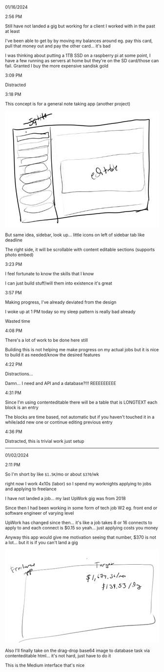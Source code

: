 01/16/2024

2:56 PM

Still have not landed a gig but working for a client I worked with in the past at least

I've been able to get by by moving my balances around eg. pay this card, pull that money out and pay the other card... it's bad

I was thinking about putting a 1TB SSD on a raspberry pi at some point, I have a few running as servers at home but they're on the SD card/those can fail. Granted I buy the more expensive sandisk gold

3:09 PM

Distracted

3:18 PM

This concept is for a general note taking app (another project)

<img src="./another-concept.JPG"/>

But same idea, sidebar, look up... little icons on left of sidebar tab like deadline

The right side, it will be scrollable with content editable sections (supports photo embed)

3:23 PM

I feel fortunate to know the skills that I know

I can just build stuff/will them into existence it's great

3:57 PM

Making progress, I've already deviated from the design

I woke up at 1 PM today so my sleep pattern is really bad already

Wasted time

4:08 PM

There's a lot of work to be done here still

Building this is not helping me make progress on my actual jobs but it is nice to build it as needed/know the desired features

4:22 PM

Distractions...

Damn... I need and API and a database?!!! REEEEEEEEE

4:31 PM

Since I'm using contenteditable there will be a table that is LONGTEXT each block is an entry

The blocks are time based, not automatic but if you haven't touched it in a while/add new one or continue editing previous entry

4:36 PM

Distracted, this is trivial work just setup



---

01/02/2024

2:11 PM

So I'm short by like `$1.5K`/mo or about `$370`/wk

right now I work 4x10s (labor) so I spend my worknights applying to jobs and applying to freelance

I have not landed a job... my last UpWork gig was from 2018

Since then I had been working in some form of tech job W2 eg. front end or software engineer of varying level

UpWork has changed since then... it's like a job takes 8 or 16 connects to apply to and each connect is $0.15 so yeah... just applying costs you money

Anyway this app would give me motivation seeing that number, $370 is not a lot... but it is if you can't land a gig

<img src="./idea.JPG"/>

Also I'll finally take on the drag-drop base64 image to database task via contenteditable html... it's not hard, just have to do it

This is the Medium interface that's nice
